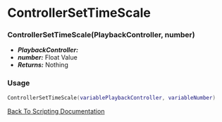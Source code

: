 # ControllerSetTimeScale

### ControllerSetTimeScale(PlaybackController, number)
- ***PlaybackController:*** 
- ***number:***  Float Value
- ***Returns:*** Nothing

### Usage

```Lua
ControllerSetTimeScale(variablePlaybackController, variableNumber)
```


[Back To Scripting Documentation](../README.md)
